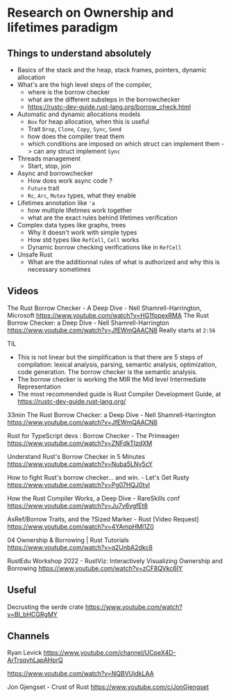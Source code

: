 # Research on Ownership and lifetimes paradigm

## Things to understand absolutely
- Basics of the stack and the heap, stack frames, pointers, dynamic allocation
- What's are the high level steps of the compiler,
    - where is the borrow checker
    - what are the different substeps in the borrowchecker
    - https://rustc-dev-guide.rust-lang.org/borrow_check.html
- Automatic and dynamic allocations models
    - `Box` for heap allocation, when this is useful
    - Trait `Drop`, `Clone`, `Copy`, `Sync`, `Send`
    - how does the compiler treat them
    - which conditions are imposed on which struct can implement them -> can any struct implement `Sync`
- Threads management
    - Start, stop, join
- Async and borrowchecker
    - How does work async code ?
    - `Future` trait
    - `Rc`, `Arc`, `Mutex` types, what they enable
- Lifetimes annotation like `'a`
    - how multiple lifetimes work together
    - what are the exact rules behind lifetimes verification
- Complex data types like graphs, trees
    - Why it doesn't work with simple types
    - How std types like `RefCell`, `Cell` works
    - Dynamic borrow checking verifications like in `RefCell`
- Unsafe Rust
    - What are the additionnal rules of what is authorized and why this is necessary sometimes


## Videos
The Rust Borrow Checker - A Deep Dive - Nell Shamrell-Harrington, Microsoft
https://www.youtube.com/watch?v=HG1fppexRMA
The Rust Borrow Checker: a Deep Dive - Nell Shamrell-Harrington
https://www.youtube.com/watch?v=JfEWmQAACN8
Really starts at `2:56`

TIL
- This is not linear but the simplification is that there are 5 steps of compilation: lexical analysis, parsing, semantic analysis, optimization, code generation. The borrow checker is the semantic analysis.
- The borrow checker is working the MIR the Mid level Intermediate Representation
- The most recommended guide is Rust Compiler Development Guide, at https://rustc-dev-guide.rust-lang.org/

33min
The Rust Borrow Checker: a Deep Dive - Nell Shamrell-Harrington
https://www.youtube.com/watch?v=JfEWmQAACN8

Rust for TypeScript devs : Borrow Checker - The Primeagen
https://www.youtube.com/watch?v=ZNFdkTIzdXM

Understand Rust's Borrow Checker in 5 Minutes
https://www.youtube.com/watch?v=Nuba5LNy5cY

How to fight Rust's borrow checker... and win. - Let's Get Rusty
https://www.youtube.com/watch?v=Pg07HQJ0tvI

How the Rust Compiler Works, a Deep Dive - RareSkills conf
https://www.youtube.com/watch?v=Ju7v6vgfEt8

AsRef/Borrow Traits, and the ?Sized Marker - Rust [Video Request]
https://www.youtube.com/watch?v=4YAmpHMl1Z0

04 Ownership & Borrowing | Rust Tutorials
https://www.youtube.com/watch?v=q2UnbA2dkc8

RustEdu Workshop 2022 - RustViz: Interactively Visualizing Ownership and Borrowing
https://www.youtube.com/watch?v=zCF8QVkc6IY

## Useful
Decrusting the serde crate
https://www.youtube.com/watch?v=BI_bHCGRgMY

## Channels
Ryan Levick
https://www.youtube.com/channel/UCpeX4D-ArTrsqvhLapAHprQ

https://www.youtube.com/watch?v=NQBVUjdkLAA

Jon Gjengset - Crust of Rust
https://www.youtube.com/c/JonGjengset
